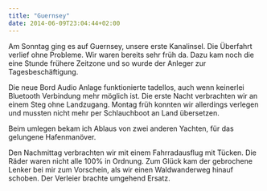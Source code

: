 ```yaml
---
title: "Guernsey"
date: 2014-06-09T23:04:44+02:00
---
```

Am Sonntag ging es auf Guernsey, unsere erste Kanalinsel. Die Überfahrt verlief ohne Probleme. Wir waren bereits sehr früh da. Dazu kam noch die eine Stunde frühere Zeitzone und so wurde der Anleger zur Tagesbeschäftigung.

Die neue Bord Audio Anlage funktionierte tadellos, auch wenn keinerlei Bluetooth Verbindung mehr möglich ist. Die erste Nacht verbrachten wir an einem Steg ohne Landzugang. Montag früh konnten wir allerdings verlegen und mussten nicht mehr per Schlauchboot an Land übersetzen.

Beim umlegen bekam ich Ablaus von zwei anderen Yachten, für das gelungene Hafenmanöver.

Den Nachmittag verbrachten wir mit einem Fahrradausflug mit Tücken. Die Räder waren nicht alle 100% in Ordnung. Zum Glück kam der gebrochene Lenker bei mir zum Vorschein, als wir einen Waldwanderweg hinauf schoben. Der Verleier brachte umgehend Ersatz.